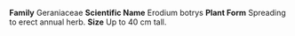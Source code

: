  **Family** Geraniaceae **Scientific Name** Erodium botrys **Plant Form** Spreading to erect annual herb. **Size** Up to 40 cm tall.